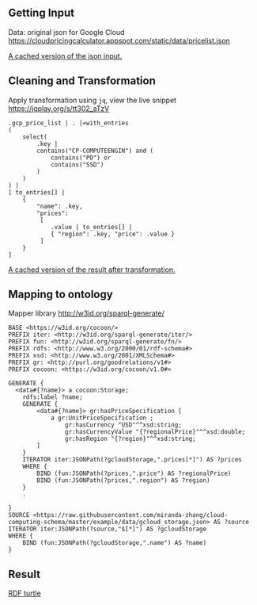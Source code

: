 ## Getting Input
Data: original json for Google Cloud
https://cloudpricingcalculator.appspot.com/static/data/pricelist.json

[A cached version of the json input.](data/pricelist.json)

## Cleaning and Transformation
Apply transformation using `jq`, view the live snippet https://jqplay.org/s/tt302_aTzV
```
.gcp_price_list | . |=with_entries
( 
    select(
        .key |
        contains("CP-COMPUTEENGIN") and (
            contains("PD") or
            contains("SSD")
        ) 
    )
) | 
[ to_entries[] | 
    {
        "name": .key,
        "prices": 
         [ 
            .value | to_entries[] |
            { "region": .key, "price": .value }
         ] 
    } 
]
```
[A cached version of the result after transformation.](data/gcloud_storage.json)

## Mapping to ontology
Mapper library
http://w3id.org/sparql-generate/
```rqg
BASE <https://w3id.org/cocoon/> 
PREFIX iter: <http://w3id.org/sparql-generate/iter/>
PREFIX fun: <http://w3id.org/sparql-generate/fn/>
PREFIX rdfs: <http://www.w3.org/2000/01/rdf-schema#>
PREFIX xsd: <http://www.w3.org/2001/XMLSchema#>
PREFIX gr: <http://purl.org/goodrelations/v1#>
PREFIX cocoon: <https://w3id.org/cocoon/v1.0#>

GENERATE { 
  <data#{?name}> a cocoon:Storage;
    rdfs:label ?name;
    GENERATE {
        <data#{?name}> gr:hasPriceSpecification [ 
            a gr:UnitPriceSpecification ; 
                gr:hasCurrency "USD"^^xsd:string; 
                gr:hasCurrencyValue "{?regionalPrice}"^^xsd:double; 
                gr:hasRegion "{?region}"^^xsd:string;
        ] 
    } 
  	ITERATOR iter:JSONPath(?gcloudStorage,".prices[*]") AS ?prices
    WHERE {
        BIND (fun:JSONPath(?prices,".price") AS ?regionalPrice)
        BIND (fun:JSONPath(?prices,".region") AS ?region)
    }   
  	.
 
}
SOURCE <https://raw.githubusercontent.com/miranda-zhang/cloud-computing-schema/master/example/data/gcloud_storage.json> AS ?source
ITERATOR iter:JSONPath(?source,"$[*]") AS ?gcloudStorage
WHERE {
    BIND (fun:JSONPath(?gcloudStorage,".name") AS ?name)
}
```

## Result
[RDF turtle](data/gcloud_storage.ttl)
